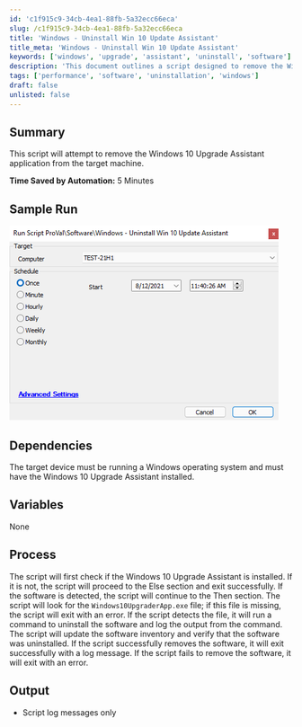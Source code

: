 ```yaml
---
id: 'c1f915c9-34cb-4ea1-88fb-5a32ecc66eca'
slug: /c1f915c9-34cb-4ea1-88fb-5a32ecc66eca
title: 'Windows - Uninstall Win 10 Update Assistant'
title_meta: 'Windows - Uninstall Win 10 Update Assistant'
keywords: ['windows', 'upgrade', 'assistant', 'uninstall', 'software']
description: 'This document outlines a script designed to remove the Windows 10 Upgrade Assistant application from a target machine, detailing the process, dependencies, and expected outcomes.'
tags: ['performance', 'software', 'uninstallation', 'windows']
draft: false
unlisted: false
---
```


## Summary

This script will attempt to remove the Windows 10 Upgrade Assistant application from the target machine.

**Time Saved by Automation:** 5 Minutes

## Sample Run

![Sample Run](../../../static/img/docs/c1f915c9-34cb-4ea1-88fb-5a32ecc66eca/image_1.png)

## Dependencies

The target device must be running a Windows operating system and must have the Windows 10 Upgrade Assistant installed.

## Variables

None

## Process

The script will first check if the Windows 10 Upgrade Assistant is installed. If it is not, the script will proceed to the Else section and exit successfully. If the software is detected, the script will continue to the Then section. The script will look for the `Windows10UpgraderApp.exe` file; if this file is missing, the script will exit with an error. If the script detects the file, it will run a command to uninstall the software and log the output from the command. The script will update the software inventory and verify that the software was uninstalled. If the script successfully removes the software, it will exit successfully with a log message. If the script fails to remove the software, it will exit with an error.

## Output

- Script log messages only

